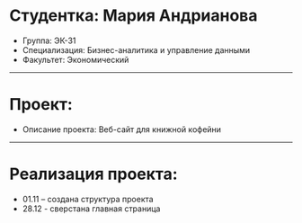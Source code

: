 # Студентка: Мария Андрианова
- Группа: ЭК-31
- Специализация: Бизнес-аналитика и управление данными
- Факультет: Экономический
---
# Проект: 
- Описание проекта: Веб-сайт для книжной кофейни
---
# Реализация проекта:
- 01.11 – создана структура проекта
- 28.12 - сверстана главная страница
